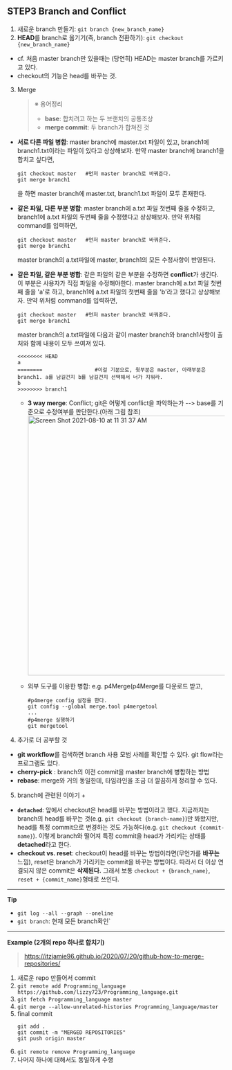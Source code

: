 ## STEP3 Branch and Conflict


1. 새로운 branch 만들기: `git branch {new_branch_name}`
2. **HEAD**를 branch로 옮기기(즉, branch 전환하기): `git checkout {new_branch_name}`
  * cf. 처음 master branch만 있을때는 (당연히) HEAD는 master branch를 가르키고 있다. 
  * checkout의 기능은 head를 바꾸는 것.
3. Merge
    > ※ 용어정리
    > - **base**: 합치려고 하는 두 브랜치의 공통조상
    > - **merge commit**: 두 branch가 합쳐진 것

  * **서로 다른 파일 병합**: master branch에 master.txt 파일이 있고, branch1에 branch1.txt이라는 파일이 있다고 상상해보자. 만약 master branch에 branch1을 합치고 싶다면,
    ```
    git checkout master   #먼저 master branch로 바꿔준다.
    git merge branch1 
    ```
    을 하면 master branch에 master.txt, branch1.txt 파일이 모두 존재한다. 

  * **같은 파일, 다른 부분 병합**: master branch에 a.txt 파일 첫번째 줄을 수정하고, branch1에 a.txt 파일의 두번째 줄을 수정했다고 상상해보자. 만약 위처럼 command를 입력하면,
    ```
    git checkout master   #먼저 master branch로 바꿔준다.
    git merge branch1 
    ```
    master branch의 a.txt파일에 master, branch1의 모든 수정사항이 반영된다. 

  * **같은 파일, 같은 부분 병합**: 같은 파일의 같은 부분을 수정하면 **conflict**가 생긴다. 이 부분은 사용자가 직접 파일을 수정해야한다. master branch에 a.txt 파일 첫번째 줄을 'a'로 하고, branch1에 a.txt 파일의 첫번째 줄을 'b'라고 했다고 상상해보자. 만약 위처럼 command를 입력하면,
    ```
    git checkout master   #먼저 master branch로 바꿔준다.
    git merge branch1 
    ```
    master branch의 a.txt파일에 다음과 같이 master branch와 branch1사항이 출처와 함께 내용이 모두 쓰여져 있다.
    ```
    <<<<<<<< HEAD
    a        
    ========                 #이걸 기분으로, 윗부분은 master, 아래부분은 branch1. a를 남길건지 b를 남길건지 선택해서 너가 지워라.
    b
    >>>>>>>> branch1
    ```

    * **3 way merge**: Conflict; git은 어떻게 conflict을 파악하는가 --> base를 기준으로 수정여부를 판단한다.(아래 그림 참조)
      <img width="600" alt="Screen Shot 2021-08-10 at 11 31 37 AM" src="https://user-images.githubusercontent.com/43725183/128799411-21822d33-cbde-41cc-b1be-daba21f4ba15.png">

    * 외부 도구를 이용한 병합: e.g. p4Merge(p4Merge를 다운로드 받고,
      ```
      #p4merge config 설정을 한다.
      git config --global merge.tool p4mergetool   
      ...
      #p4merge 실행하기
      git mergetool
      ```

4. 추가로 더 공부할 것
  * **git workflow**를 검색하면 branch 사용 모범 사례를 확인할 수 있다. git flow라는 프로그램도 있다.
  * **cherry-pick** : branch의 이전 commit을 master branch에 병합하는 방법
  * **rebase**: merge와 거의 동일한데, 타임라인을 조금 더 깔끔하게 정리할 수 있다.

5. branch에 관련된 이야기 +
  * **`detached`**: 앞에서 checkout은 head를 바꾸는 방법이라고 했다. 지금까지는 branch의 head를 바꾸는 것(e.g. `git checkout {branch-name}`)만 봐왔지만, head를 특정 commit으로 변경하는 것도 가능하다(e.g. `git checkout {commit-name}`). 이렇게 branch와 떨어져 특정 commit을 head가 가리키는 상태를 **detached**라고 한다. 
  * **checkout vs. reset**: checkout이 head를 바꾸는 방법이라면(무언가를 **바꾸는** 느낌), reset은 branch가 가리키는 commit을 바꾸는 방법이다. 따라서 더 이상 연결되지 않은 commit은 **삭제된다.** 그래서 보통 `checkout + {branch_name}`, `reset + {commit_name}`형태로 쓰인다. 

---

**Tip**
- `git log --all --graph --oneline`
- `git branch`: 현재 모든 branch확인`

---

**Example (2개의 repo 하나로 합치기)**

> https://itzjamie96.github.io/2020/07/20/github-how-to-merge-repositories/


1. 새로운 repo 만들어서 commit
2. `git remote add Programming_language https://github.com/lizzy723/Programming_language.git`
3. `git fetch Programming_language master`
4. `git merge --allow-unrelated-histories Programming_language/master`
5. final commit
    ```
    git add .
    git commit -m "MERGED REPOSITORIES"
    git push origin master
    ```
6. `git remote remove Programming_language`
7. 나머지 하나에 대해서도 동일하게 수행




